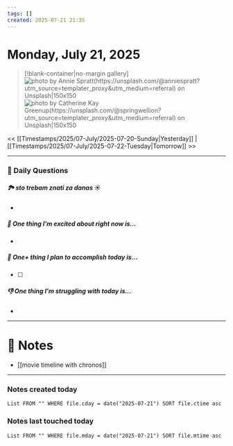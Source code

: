 ```yaml
---
tags: []
created: 2025-07-21 21:35
---
```

# Monday, July 21, 2025

> [!blank-container|no-margin gallery]
>![photo by Annie Spratt(https://unsplash.com/@anniespratt?utm_source=templater_proxy&utm_medium=referral) on Unsplash|150x150](https://images.unsplash.com/photo-1560785472-2f186f554644?crop=entropy&cs=srgb&fm=jpg&ixid=M3w2NDU1OTF8MHwxfHJhbmRvbXx8fHx8fHx8fDE3NTMxMjY1MjV8&ixlib=rb-4.1.0&q=85)
>![photo by Catherine Kay Greenup(https://unsplash.com/@springwellion?utm_source=templater_proxy&utm_medium=referral) on Unsplash|150x150](https://images.unsplash.com/photo-1668358526387-df6974f0da04?crop=entropy&cs=srgb&fm=jpg&ixid=M3w2NDU1OTF8MHwxfHJhbmRvbXx8fHx8fHx8fDE3NTMxMjY1MjV8&ixlib=rb-4.1.0&q=85)

<< [[Timestamps/2025/07-July/2025-07-20-Sunday|Yesterday]] | [[Timestamps/2025/07-July/2025-07-22-Tuesday|Tomorrow]] >>

---
### 📅 Daily Questions

##### 🏞️️ sto trebam znati za danas ☀️
- 

##### 🙌 One thing I'm excited about right now is...
- 

##### 🚀 One+ thing I plan to accomplish today is...
- [ ] 

##### 👎 One thing I'm struggling with today is...
- 

---
# 📝 Notes
- [[movie timeline with chronos]]

---
### Notes created today
```dataview
List FROM "" WHERE file.cday = date("2025-07-21") SORT file.ctime asc
```

### Notes last touched today
```dataview
List FROM "" WHERE file.mday = date("2025-07-21") SORT file.mtime asc
```
